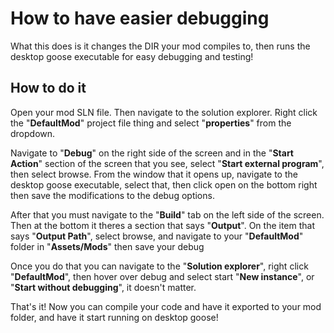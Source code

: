# How to have easier debugging

What this does is it changes the DIR your mod compiles to, then runs the desktop goose executable for easy debugging and testing!

## How to do it

Open your mod SLN file. Then navigate to the solution explorer. Right click the "**DefaultMod**" project file thing and select "**properties**" from the dropdown.

Navigate to "**Debug**" on the right side of the screen and in the "**Start Action**" section of the screen that you see, select "**Start external program**", then select browse. From the window that it opens up, navigate to the desktop goose executable, select that, then click open on the bottom right then save the modifications to the debug options.

After that you must navigate to the "**Build**" tab on the left side of the screen. Then at the bottom it theres a section that says "**Output**". On the item that says "**Output Path**", select browse, and navigate to your "**DefaultMod**" folder in "**Assets/Mods**" then save your debug

Once you do that you can navigate to the "**Solution explorer**", right click "**DefaultMod**", then hover over debug and select start "**New instance**", or "**Start without debugging**", it doesn't matter. 

That's it! Now you can compile your code and have it exported to your mod folder, and have it start running on desktop goose!